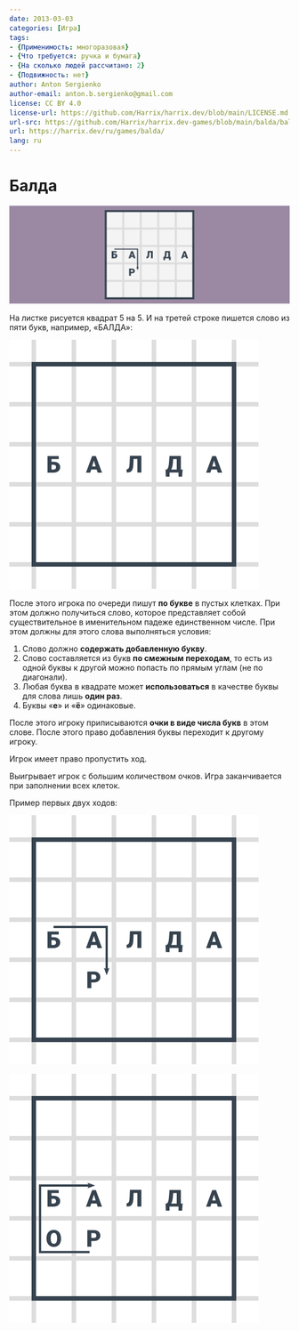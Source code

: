 ```yaml
---
date: 2013-03-03
categories: [Игра]
tags:
- {Применимость: многоразовая}
- {Что требуется: ручка и бумага}
- {На сколько людей рассчитано: 2}
- {Подвижность: нет}
author: Anton Sergienko
author-email: anton.b.sergienko@gmail.com
license: CC BY 4.0
license-url: https://github.com/Harrix/harrix.dev/blob/main/LICENSE.md
url-src: https://github.com/Harrix/harrix.dev-games/blob/main/balda/balda.md
url: https://harrix.dev/ru/games/balda/
lang: ru
---
```


# Балда

![Featured image](featured-image.svg)

На листке рисуется квадрат 5 на 5. И на третей строке пишется слово из пяти букв, например, «БАЛДА»:

![Игровое поле игры](img/playing-field.svg)

После этого игрока по очереди пишут **по букве** в пустых клетках. При этом должно получиться слово, которое представляет собой существительное в именительном падеже единственном числе. При этом должны для этого слова выполняться условия:

1. Слово должно **содержать добавленную букву**.
2. Слово составляется из букв **по смежным переходам**, то есть из одной буквы к другой можно попасть по прямым углам (не по диагонали).
3. Любая буква в квадрате может **использоваться** в качестве буквы для слова лишь **один раз**.
4. Буквы «**е**» и «**ё**» одинаковые.

После этого игроку приписываются **очки в виде числа букв** в этом слове. После этого право добавления буквы переходит к другому игроку.

Игрок имеет право пропустить ход.

Выигрывает игрок с большим количеством очков. Игра заканчивается при заполнении всех клеток.

Пример первых двух ходов:

![Первый игрок составляет слово «БАР»](img/play_01.svg)

![Второй игрок составляет слово «РОБА»](img/play_02.svg)
